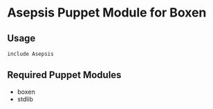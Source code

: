 # Asepsis Puppet Module for Boxen

## Usage

```puppet
include Asepsis
```

## Required Puppet Modules

* boxen
* stdlib
